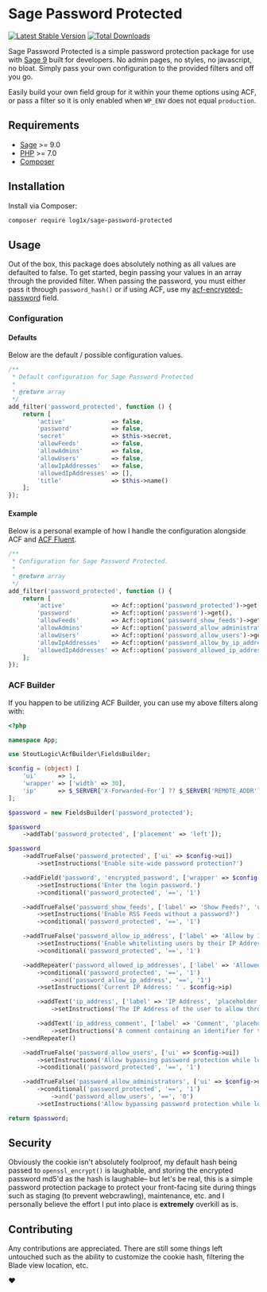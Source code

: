 # Sage Password Protected

[![Latest Stable Version](https://poser.pugx.org/log1x/sage-password-protected/v/stable)](https://packagist.org/packages/log1x/sage-password-protected) [![Total Downloads](https://poser.pugx.org/log1x/sage-password-protected/downloads)](https://packagist.org/packages/log1x/sage-password-protected)

Sage Password Protected is a simple password protection package for use with [Sage 9](https://github.com/roots/sage) built for developers. No admin pages, no styles, no javascript, no bloat. Simply pass your own configuration to the provided filters and off you go. 

Easily build your own field group for it within your theme options using ACF, or pass a filter so it is only enabled when `WP_ENV` does not equal `production`.

## Requirements

* [Sage](https://github.com/roots/sage) >= 9.0
* [PHP](https://secure.php.net/manual/en/install.php) >= 7.0
* [Composer](https://getcomposer.org/download/)

## Installation 

Install via Composer:

```bash
composer require log1x/sage-password-protected
```

## Usage

Out of the box, this package does absolutely nothing as all values are defaulted to false. To get started, begin passing your values in an array through the provided filter. When passing the password, you must either pass it through `password_hash()` or if using ACF, use my [acf-encrypted-password](https://github.com/log1x/acf-encrypted-password) field.

### Configuration

#### Defaults

Below are the default / possible configuration values.

```php
/**
 * Default configuration for Sage Password Protected
 * 
 * @return array
 */
add_filter('password_protected', function () {
    return [
        'active'             => false,
        'password'           => false,
        'secret'             => $this->secret,
        'allowFeeds'         => false,
        'allowAdmins'        => false,
        'allowUsers'         => false,
        'allowIpAddresses'   => false,
        'allowedIpAddresses' => [],
        'title'              => $this->name()
    ];
});
```

#### Example

Below is a personal example of how I handle the configuration alongside ACF and [ACF Fluent](https://github.com/samrap/acf-fluent).

```php
/**
 * Configuration for Sage Password Protected.
 * 
 * @return array
 */
add_filter('password_protected', function () {
    return [
        'active'             => Acf::option('password_protected')->get(),
        'password'           => Acf::option('password')->get(),
        'allowFeeds'         => Acf::option('password_show_feeds')->get(),
        'allowAdmins'        => Acf::option('password_allow_administrators')->get(),
        'allowUsers'         => Acf::option('password_allow_users')->get(),
        'allowIpAddresses'   => Acf::option('password_allow_by_ip_address')->get(),
        'allowedIpAddresses' => Acf::option('password_allowed_ip_addresses')->get(),
    ];
});
```

### ACF Builder

If you happen to be utilizing ACF Builder, you can use my above filters along with:

```php
<?php

namespace App;

use StoutLogic\AcfBuilder\FieldsBuilder;

$config = (object) [
    'ui'      => 1,
    'wrapper' => ['width' => 30],
    'ip'      => $_SERVER['X-Forwarded-For'] ?? $_SERVER['REMOTE_ADDR'],
];

$password = new FieldsBuilder('password_protected');

$password
    ->addTab('password_protected', ['placement' => 'left']);

$password
    ->addTrueFalse('password_protected', ['ui' => $config->ui])
        ->setInstructions('Enable site-wide password protection?')

    ->addField('password', 'encrypted_password', ['wrapper' => $config->wrapper])
        ->setInstructions('Enter the login password.')
        ->conditional('password_protected', '==', '1')

    ->addTrueFalse('password_show_feeds', ['label' => 'Show Feeds?', 'ui' => $config->ui])
        ->setInstructions('Enable RSS Feeds without a password?')
        ->conditional('password_protected', '==', '1')

    ->addTrueFalse('password_allow_ip_address', ['label' => 'Allow by IP Address', 'ui' => $config->ui])
        ->setInstructions('Enable whitelisting users by their IP Address.')
        ->conditional('password_protected', '==', '1')

    ->addRepeater('password_allowed_ip_addresses', ['label' => 'Allowed IP Addresses', 'button_label' => 'Add IP Address'])
        ->conditional('password_protected', '==', '1')
            ->and('password_allow_ip_address', '==', '1')
        ->setInstructions('Current IP Address: ' . $config->ip)

        ->addText('ip_address', ['label' => 'IP Address', 'placeholder' => $config->ip])
            ->setInstructions('The IP Address of the user to allow through password protection.')

        ->addText('ip_address_comment', ['label' => 'Comment', 'placeholder' => 'John Doe\'s Home'])
            ->setInstructions('A comment containing an identifier for this IP address. This is strictly for organization purposes.')
    ->endRepeater()

    ->addTrueFalse('password_allow_users', ['ui' => $config->ui])
        ->setInstructions('Allow bypassing password protection while logged in as a user.')
        ->conditional('password_protected', '==', '1')

    ->addTrueFalse('password_allow_administrators', ['ui' => $config->ui])
        ->conditional('password_protected', '==', '1')
            ->and('password_allow_users', '==', '0')
        ->setInstructions('Allow bypassing password protection while logged in as an administrator.');

return $password;
```

## Security

Obviously the cookie isn't absolutely foolproof, my default hash being passed to `openssl_encrypt()` is laughable, and storing the encrypted password md5'd as the hash is laughable– but let's be real, this is a simple password protection package to protect your front-facing site during things such as staging (to prevent webcrawling), maintenance, etc. and I personally believe the effort I put into place is **extremely** overkill as is.

## Contributing

Any contributions are appreciated. There are still some things left untouched such as the ability to customize the cookie hash, filtering the Blade view location, etc.

:heart:
